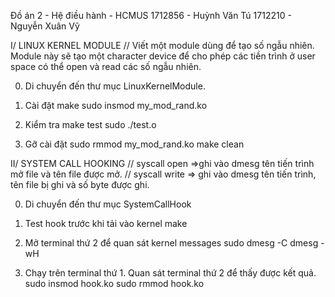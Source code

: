 Đồ án 2 - Hệ điều hành - HCMUS
1712856 - Huỳnh Văn Tú
1712210 - Nguyễn Xuân Vỹ 

I/ LINUX KERNEL MODULE 
// Viết một module dùng để tạo số ngẫu nhiên. Module này sẽ tạo một character device để cho phép các tiền trình ở user space có thể open và read các số ngẫu nhiên. 

0. Di chuyển đến thư mục LinuxKernelModule.
1. Cài đặt 
make
sudo insmod my_mod_rand.ko

2. Kiểm tra
make test
sudo ./test.o

3. Gỡ cài đặt
sudo rmmod my_mod_rand.ko
make clean

II/ SYSTEM CALL HOOKING 
// syscall open =>ghi vào dmesg tên tiến trình mở file và tên file được mở.
// syscall write => ghi vào dmesg tên tiến trình, tên file bị ghi và số byte được ghi.

0. Di chuyển đến thư mục SystemCallHook 
1. Test hook trước khi tải vào kernel
make 
1. Mở terminal thứ 2 để quan sát kernel messages 
sudo dmesg -C
dmesg -wH 

2. Chạy trên terminal thứ 1. Quan sát terminal thứ 2 để thấy được kết quả.
sudo insmod hook.ko 
sudo rmmod hook.ko 



